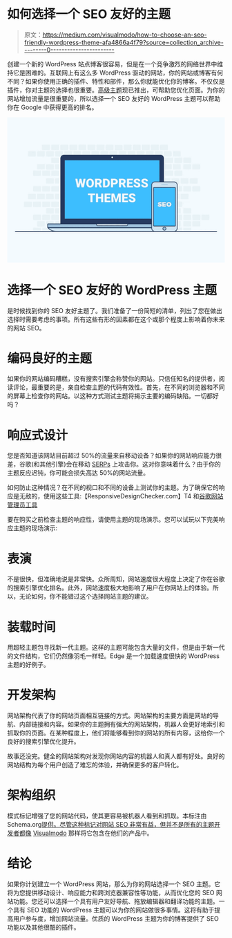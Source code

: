 # 如何选择一个 SEO 友好的主题

> 原文：<https://medium.com/visualmodo/how-to-choose-an-seo-friendly-wordpress-theme-afa4866a4f79?source=collection_archive---------0----------------------->

创建一个新的 WordPress 站点博客很容易，但是在一个竞争激烈的网络世界中维持它是困难的。互联网上有这么多 WordPress 驱动的网站，你的网站或博客有何不同？如果你使用正确的插件、特性和部件，那么你就能优化你的博客。不仅仅是插件，你对主题的选择也很重要。[高级主题](https://visualmodo.com/wordpress-themes/)现已推出，可帮助您优化页面。为你的网站增加流量是很重要的，所以选择一个 SEO 友好的 WordPress 主题可以帮助你在 Google 中获得更高的排名。

![](img/ff39b258d7a8f8d036e8ba95aaf4d735.png)

# 选择一个 SEO 友好的 WordPress 主题

是时候找到你的 SEO 友好主题了。我们准备了一份简短的清单，列出了您在做出选择时需要考虑的事项。所有这些有形的因素都在这个或那个程度上影响着你未来的网站 SEO。

# 编码良好的主题

如果你的网站编码糟糕，没有搜索引擎会称赞你的网站。只信任知名的提供者，阅读评论，最重要的是，亲自检查主题的代码有效性。首先，在不同的浏览器和不同的屏幕上检查你的网站。以这种方式测试主题将揭示主要的编码缺陷。一切都好吗？

# 响应式设计

您是否知道该网站目前超过 50%的流量来自移动设备？如果你的网站响应能力很差，谷歌(和其他引擎)会在移动 [SERPs](https://en.wikipedia.org/wiki/Search_engine_results_page) 上攻击你。这对你意味着什么？由于你的主题反应迟钝，你可能会损失高达 50%的网站流量。

如何防止这种情况？在不同的视口和不同的设备上测试你的主题。为了确保它的响应是无敌的，使用这些工具:【ResponsiveDesignChecker.com】T4 和[谷歌网站管理员工具](https://www.google.com/webmasters/tools/mobile-friendly/)

要在购买之前检查主题的响应性，请使用主题的现场演示。您可以试玩以下完美响应主题的现场演示:

# 表演

不是很快，但准确地说是非常快。众所周知，网站速度很大程度上决定了你在谷歌的搜索引擎优化排名。此外，网站速度极大地影响了用户在你网站上的体验。所以，无论如何，你不能错过这个选择网站主题的建议。

# 装载时间

用超轻主题包寻找新一代主题。这样的主题可能包含大量的文件，但是由于新一代的文件结构，它们仍然像羽毛一样轻。Edge 是一个加载速度很快的 WordPress 主题的好例子。

# 开发架构

网站架构代表了你的网站页面相互链接的方式。网站架构的主要方面是网站的导航、内部链接和内容。如果你的主题拥有强大的网站架构，机器人会更好地索引和抓取你的页面。在某种程度上，他们将能够看到你的网站的所有内容，这给你一个良好的搜索引擎优化提升。

故事还没完。健全的网站架构对发现你网站内容的机器人和真人都有好处。良好的网站结构为每个用户创造了难忘的体验，并确保更多的客户转化。

# 架构组织

模式标记增强了您的网站代码，使其更容易被机器人看到和抓取。本标注由 Schema.org[提供。尽管这种标记对网站 SEO 非常有益，但并不是所有的主题开发者都像](http://schema.org/) [Visualmodo](https://visualmodo.com/about/) 那样将它包含在他们的产品中。

# 结论

如果你计划建立一个 WordPress 网站，那么为你的网站选择一个 SEO 主题。它将为您提供移动设计、响应能力和跨浏览器兼容性等功能，从而优化您的 SEO 网站功能。您还可以选择一个具有用户友好导航、拖放编辑器和翻译功能的主题。一个具有 SEO 功能的 WordPress 主题可以为你的网站做很多事情。这将有助于提高用户参与度，增加网站流量。优质的 WordPress 主题为你的博客提供了 SEO 功能以及其他很酷的插件。
